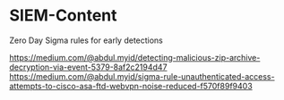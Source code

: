 # SIEM-Content
Zero Day Sigma rules for early detections

https://medium.com/@abdul.myid/detecting-malicious-zip-archive-decryption-via-event-5379-8af2c2194d47
https://medium.com/@abdul.myid/sigma-rule-unauthenticated-access-attempts-to-cisco-asa-ftd-webvpn-noise-reduced-f570f89f9403

